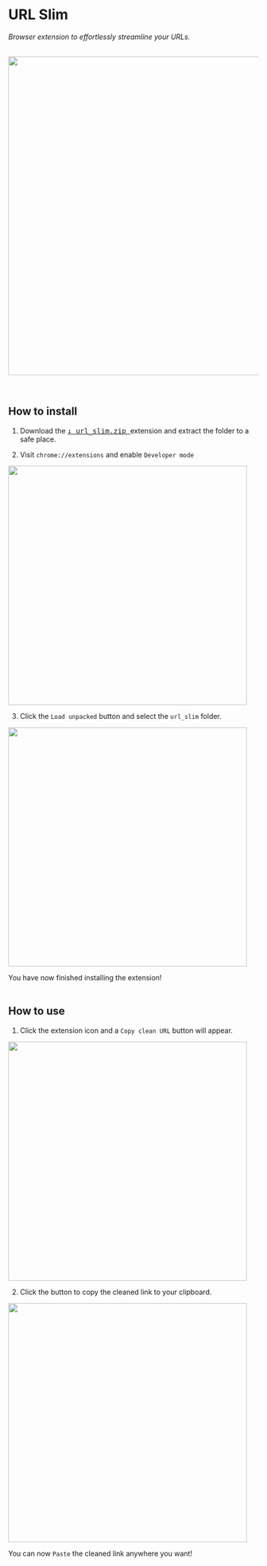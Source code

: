 # URL Slim
*Browser extension to effortlessly streamline your URLs.*
<br>
<br>

<p align="center">
  <img width="640" src="https://i.imgur.com/cZg72OY.png">
</p>
<br>

## How to install

1) Download the [<kbd> ↓ url_slim.zip </kbd>](https://github.com/Julynx/url_slim/releases/download/1.0/url_slim.zip) extension and extract the folder to a safe place.

2) Visit ```chrome://extensions``` and enable ```Developer mode```
<img width="480" src="https://i.imgur.com/4nbKc1O.png">

3) Click the ```Load unpacked``` button and select the ```url_slim``` folder.
<img width="480" src="https://i.imgur.com/XkS80rw.png">

You have now finished installing the extension!
<br>
<br>

## How to use

1) Click the extension icon and a ```Copy clean URL``` button will appear.
<img width="480" src="https://i.imgur.com/jjNfbIe.png">

2) Click the button to copy the cleaned link to your clipboard.
<img width="480" src="https://i.imgur.com/kEKqXnK.png">

You can now ```Paste``` the cleaned link anywhere you want!
